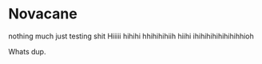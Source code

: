 # Novacane
nothing much just testing shit
Hiiiii hihihi hhihihihiih hiihi ihihihihihihihihhioh

Whats dup.
